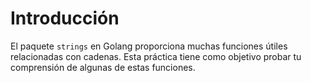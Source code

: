 # Introducción

El paquete `strings` en Golang proporciona muchas funciones útiles relacionadas con cadenas. Esta práctica tiene como objetivo probar tu comprensión de algunas de estas funciones.
